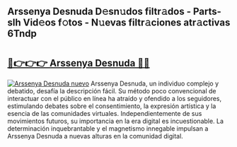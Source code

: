 ## Arssenya Desnuda D𝚎sn𝚞dos filtr𝚊dos - Parts-slh Vid𝚎os f𝚘tos - N𝚞evas filtr𝚊ciones atr𝚊ctivas 6Tndp

# <h2><a href="http://mbd6hv.tromn.icu/?c=Arssenya+Desnuda">🔗👉👉👉 Arssenya Desnuda 🔗🔗</a></h2>

[![Arssenya Desnuda nuevo](https://i.imgur.com/pEAQMta.gif)](http://mbd6hv.tromn.icu/?c=Arssenya+Desnuda)
Arssenya Desnuda, un individuo complejo y debatido, desafía la descripción fácil. Su método poco convencional de interactuar con el público en línea ha atraído y ofendido a los seguidores, estimulando debates sobre el consentimiento, la expresión artística y la esencia de las comunidades virtuales. Independientemente de sus movimientos futuros, su importancia en la era digital es incuestionable. La determinación inquebrantable y el magnetismo innegable impulsan a Arssenya Desnuda a nuevas alturas en la comunidad digital.
